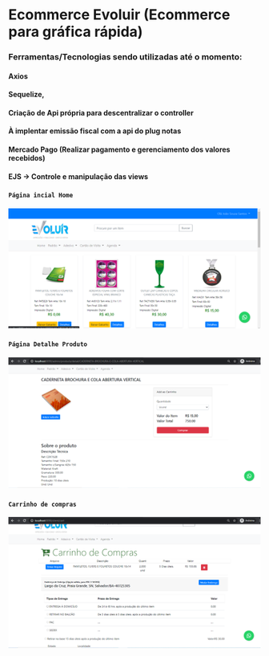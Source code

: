 # Ecommerce Evoluir (Ecommerce para gráfica rápida)
### Ferramentas/Tecnologias sendo utilizadas até o momento:
#### Axios
#### Sequelize,
#### Criação de Api própria para descentralizar o controller
#### À implentar emissão fiscal com a api do plug notas
#### Mercado Pago (Realizar pagamento e gerenciamento dos valores recebidos)
#### EJS -> Controle e manipulação das views

#### `Página incial Home`
<img src = "https://github.com/Hermogenes00/Ecommerce_Evoluir/blob/master/public/images/ecommerce/print.png?raw=true"/>

#### `Página Detalhe Produto`
<img src = "https://github.com/Hermogenes00/Ecommerce_Evoluir/blob/master/public/images/ecommerce/print2.png?raw=true"/>

#### `Carrinho de compras`
<img src ="https://github.com/Hermogenes00/Ecommerce_Evoluir/blob/master/public/images/ecommerce/print3.png?raw=true"/>
